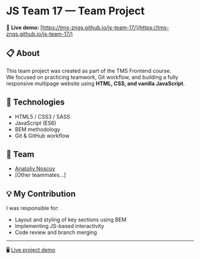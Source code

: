 # JS Team 17 — Team Project

🚀 **Live demo:** [https://tms-zngs.github.io/js-team-17/](https://tms-zngs.github.io/js-team-17/)

## 📋 About
This team project was created as part of the TMS Frontend course.  
We focused on practicing teamwork, Git workflow, and building a fully responsive multipage website using **HTML, CSS, and vanilla JavaScript**.

## 🧩 Technologies
- HTML5 / CSS3 / SASS
- JavaScript (ES6)
- BEM methodology
- Git & GitHub workflow

## 👥 Team
- [Anatoliy Noscov](https://github.com/Anatoliy-Noscov)
- [Other teammates...]

## 💡 My Contribution
I was responsible for:
- Layout and styling of key sections using BEM
- Implementing JS-based interactivity
- Code review and branch merging

---
🖥️ [Live project demo](https://tms-zngs.github.io/js-team-17/)

